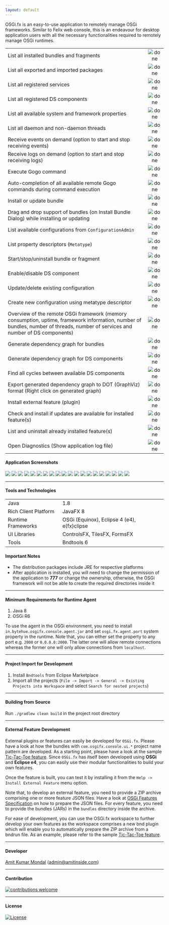 ```yaml
---
layout: default
---
```


OSGi.fx is an easy-to-use application to remotely manage OSGi frameworks. Similar to Felix web console, this is an endeavour for desktop application users with all the necessary functionalities required to remotely manage OSGi runtimes.

|                                                                                                                                                                           |     |
|---------------------------------------------------------------------------------------------------------------------------------------------------------------------------------  |:-:  |
| List all installed bundles and fragments                                                                                                                                          |  ![done](https://user-images.githubusercontent.com/13380182/138339309-19f097f7-0f8d-4df9-8c58-c98f0a9acc60.png)   |
| List all exported and imported packages                                                                                                                                         |  ![done](https://user-images.githubusercontent.com/13380182/138339309-19f097f7-0f8d-4df9-8c58-c98f0a9acc60.png)   |
| List all registered services                                                                                                                                                      |  ![done](https://user-images.githubusercontent.com/13380182/138339309-19f097f7-0f8d-4df9-8c58-c98f0a9acc60.png)   |
| List all registered DS components                                                                                                                                                 |  ![done](https://user-images.githubusercontent.com/13380182/138339309-19f097f7-0f8d-4df9-8c58-c98f0a9acc60.png)   |
| List all available system and framework properties                                                                                                                                |  ![done](https://user-images.githubusercontent.com/13380182/138339309-19f097f7-0f8d-4df9-8c58-c98f0a9acc60.png)   |
| List all daemon and non-daemon threads                                                                                                                                            |  ![done](https://user-images.githubusercontent.com/13380182/138339309-19f097f7-0f8d-4df9-8c58-c98f0a9acc60.png)   |
| Receive events on demand (option to start and stop receiving events)                                                                                                              |  ![done](https://user-images.githubusercontent.com/13380182/138339309-19f097f7-0f8d-4df9-8c58-c98f0a9acc60.png)   |
| Receive logs on demand (option to start and stop receiving logs)                                                                                                              |  ![done](https://user-images.githubusercontent.com/13380182/138339309-19f097f7-0f8d-4df9-8c58-c98f0a9acc60.png)   |
| Execute Gogo command                                                                                                                                                              |  ![done](https://user-images.githubusercontent.com/13380182/138339309-19f097f7-0f8d-4df9-8c58-c98f0a9acc60.png)   |
| Auto-completion of all available remote Gogo commands during command execution                                                                                                    |  ![done](https://user-images.githubusercontent.com/13380182/138339309-19f097f7-0f8d-4df9-8c58-c98f0a9acc60.png)   |
| Install or update bundle                                                                                                                                                          |  ![done](https://user-images.githubusercontent.com/13380182/138339309-19f097f7-0f8d-4df9-8c58-c98f0a9acc60.png)   |
| Drag and drop support of bundles (on Install Bundle Dialog) while installing or updating                                                                                          |  ![done](https://user-images.githubusercontent.com/13380182/138339309-19f097f7-0f8d-4df9-8c58-c98f0a9acc60.png)   |
| List available configurations from `ConfigurationAdmin`                                                                                                                             |  ![done](https://user-images.githubusercontent.com/13380182/138339309-19f097f7-0f8d-4df9-8c58-c98f0a9acc60.png)   |
| List property descriptors (`Metatype`)                                                                                                                                            |  ![done](https://user-images.githubusercontent.com/13380182/138339309-19f097f7-0f8d-4df9-8c58-c98f0a9acc60.png)   |
| Start/stop/uninstall bundle or fragment                                                                                                                                           |  ![done](https://user-images.githubusercontent.com/13380182/138339309-19f097f7-0f8d-4df9-8c58-c98f0a9acc60.png)   |
| Enable/disable DS component                                                                                                                                                       |  ![done](https://user-images.githubusercontent.com/13380182/138339309-19f097f7-0f8d-4df9-8c58-c98f0a9acc60.png)   |
| Update/delete existing configuration                                                                                                                                               |  ![done](https://user-images.githubusercontent.com/13380182/138339309-19f097f7-0f8d-4df9-8c58-c98f0a9acc60.png)   |
| Create new configuration using metatype descriptor                                                                                                                                 |  ![done](https://user-images.githubusercontent.com/13380182/138339309-19f097f7-0f8d-4df9-8c58-c98f0a9acc60.png)   |
| Overview of the remote OSGi framework (memory consumption, uptime, framework information, number of bundles, number of threads, number of services and number of DS components)   |  ![done](https://user-images.githubusercontent.com/13380182/138339309-19f097f7-0f8d-4df9-8c58-c98f0a9acc60.png)   |
| Generate dependency graph for bundles   |  ![done](https://user-images.githubusercontent.com/13380182/138339309-19f097f7-0f8d-4df9-8c58-c98f0a9acc60.png)   |
| Generate dependency graph for DS components   |  ![done](https://user-images.githubusercontent.com/13380182/138339309-19f097f7-0f8d-4df9-8c58-c98f0a9acc60.png)   |
| Find all cycles between available DS components   |  ![done](https://user-images.githubusercontent.com/13380182/138339309-19f097f7-0f8d-4df9-8c58-c98f0a9acc60.png)   |
| Export generated dependency graph to DOT (GraphViz) format (Right click on generated graph) |  ![done](https://user-images.githubusercontent.com/13380182/138339309-19f097f7-0f8d-4df9-8c58-c98f0a9acc60.png)   |
| Install external feature (plugin)   |  ![done](https://user-images.githubusercontent.com/13380182/138339309-19f097f7-0f8d-4df9-8c58-c98f0a9acc60.png)   |
| Check and install if updates are available for installed feature(s)   |  ![done](https://user-images.githubusercontent.com/13380182/138339309-19f097f7-0f8d-4df9-8c58-c98f0a9acc60.png)   |
| List and uninstall already installed feature(s)   |  ![done](https://user-images.githubusercontent.com/13380182/138339309-19f097f7-0f8d-4df9-8c58-c98f0a9acc60.png)   |
| Open Diagnostics (Show application log file)  |  ![done](https://user-images.githubusercontent.com/13380182/138339309-19f097f7-0f8d-4df9-8c58-c98f0a9acc60.png)   |


#### Application Screenshots

<img src="https://user-images.githubusercontent.com/13380182/150548799-933743dd-5883-4782-8eb9-1579327f722f.png" />
<img src="https://user-images.githubusercontent.com/13380182/150548803-bbc2d8a6-157d-4997-b9a7-87fada9114e5.png" />
<img src="https://user-images.githubusercontent.com/13380182/150548837-0a6c16ff-eb2f-4de6-b435-a074f2b8fccc.png" />
<img src="https://user-images.githubusercontent.com/13380182/150548837-0a6c16ff-eb2f-4de6-b435-a074f2b8fccc.png" />
<img src="https://user-images.githubusercontent.com/13380182/150548788-342365c5-19b1-4357-8222-5b4b784fd7c4.png" />
<img src="https://user-images.githubusercontent.com/13380182/150548795-cd4bc616-29b6-4772-9e89-a30d70a0063c.png" />
<img src="https://user-images.githubusercontent.com/13380182/150548797-8b4aecca-9f15-439b-858a-a22251a5527d.png" />
<img src="https://user-images.githubusercontent.com/13380182/150548808-aab3fc29-f0c7-4a3f-9088-5d14b4893c90.png" />
<img src="https://user-images.githubusercontent.com/13380182/150548809-bd34570f-2ffc-44b8-884c-fd55ab22e3f0.png" />
<img src="https://user-images.githubusercontent.com/13380182/150548810-2723d931-ab75-4ced-a97d-d6656e1461a7.png" />
<img src="https://user-images.githubusercontent.com/13380182/150548815-a876f645-86ae-44a1-b629-6ce1be249c21.png" />
<img src="https://user-images.githubusercontent.com/13380182/151515110-667dfb99-517e-4701-b57d-250285f51099.png" />
<img src="https://user-images.githubusercontent.com/13380182/151477116-bab6060b-d2d1-443b-9b68-afb4e7cf456a.png" />
<img src="https://user-images.githubusercontent.com/13380182/150548818-a47f6eba-b1a2-493a-862d-6326ae2b3f3e.png" />
<img src="https://user-images.githubusercontent.com/13380182/151477230-efa6983c-5b79-4ea3-9179-e3665ba3d3bd.png" />
<img src="https://user-images.githubusercontent.com/13380182/150548823-49552ac5-14a6-42b8-976a-04c6434264fb.png" />
<img src="https://user-images.githubusercontent.com/13380182/150548826-bfcdfb80-429f-4f08-94a6-f5b97ce4bdbd.png" />
<img src="https://user-images.githubusercontent.com/13380182/150548827-aaf03eea-e52a-459e-8197-8c386fc681e6.png" />
<img src="https://user-images.githubusercontent.com/13380182/150548832-95f8f9f0-39bd-40e5-ae53-34f9c67afb97.png" />
<img src="https://user-images.githubusercontent.com/13380182/150548840-42295131-b2b5-45b2-b23e-591820b9d4db.png" />

--------------------------------------------------------------------------------------------------------------

#### Tools and Technologies

|                      	|                                             	|
|----------------------	|---------------------------------------------	|
| Java                 	| 1.8                                         	|
| Rich Client Platform 	| JavaFX 8                                    	|
| Runtime Frameworks   	| OSGi (Equinox), Eclipse 4 (e4), e(fx)clipse 	|
| UI Libraries         	| ControlsFX, TilesFX, FormsFX                  |
| Tools                	| Bndtools 6                                  	|

#### Important Notes

* The distribution packages include JRE for respective platforms
* After application is installed, you will need to change the permission of the application to **777** or change the ownership, otherwise, the OSGi framework will not be able to create the required directories inside it

--------------------------------------------------------------------------------------------------------------

#### Minimum Requirements for Runtime Agent

1. Java 8
2. OSGi R6

To use the agent in the OSGi environment, you need to install `in.bytehue.osgifx.console.agent.jar` and set `osgi.fx.agent.port` system property in the runtime. Note that, you can either set the property to any port e.g. `2000` or `0.0.0.0:2000`. The latter one will allow remote connections whereas the former one will only allow connections from `localhost`.

--------------------------------------------------------------------------------------------------------------

#### Project Import for Development

1. Install `Bndtools` from Eclipse Marketplace
2. Import all the projects (`File -> Import -> General -> Existing Projects into Workspace` and select `Search for nested projects`)

--------------------------------------------------------------------------------------------------------------

#### Building from Source

Run `./gradlew clean build` in the project root directory

--------------------------------------------------------------------------------------------------------------

#### External Feature Development

External plugins or features can easily be developed for `OSGi.fx`. Please have a look at how the bundles with `com.osgifx.console.ui.*` project name pattern are developed. As a starting point, please have a look at the sample [Tic-Tac-Toe feature](https://github.com/amitjoy/osgifx/tree/main/com.osgifx.console.feature.tictactoe). Since `OSGi.fx` has itself been developed using **OSGi** and **Eclipse e4**, you can easily use their modular functionalities to build your own features.

Once the feature is built, you can test it by installing it from the `Help -> Install External Feature` menu option.

Note that, to develop an external feature, you need to provide a ZIP archive comprising one or more feature JSON files. Have a look at [OSGi Features Specification](http://docs.osgi.org/specification/osgi.cmpn/8.0.0/service.feature.html) on how to prepare the JSON files. For every feature, you need to provide the bundles (JARs) in the `bundles` directory inside the archive.

For ease of development, you can use the OSGi.fx workspace to further develop your own features as the workspace comprises a new bnd plugin which will enable you to automatically prepare the ZIP archive from a bndrun file. As an example, please refer to the sample [Tic-Tac-Toe feature](https://github.com/amitjoy/osgifx/tree/main/com.osgifx.console.feature.tictactoe).

--------------------------------------------------------------------------------------------------------------

#### Developer

[Amit Kumar Mondal](https://github.com/amitjoy) (admin@amitinside.com)

--------------------------------------------------------------------------------------------------------------

#### Contribution

[![contributions welcome](https://img.shields.io/badge/contributions-welcome-brightgreen.svg?style=flat)](https://github.com/amitjoy/osgifx-console/issues)

--------------------------------------------------------------------------------------------------------------

#### License

[![License](http://img.shields.io/badge/license-Apache-blue.svg)](https://www.apache.org/licenses/LICENSE-2.0)